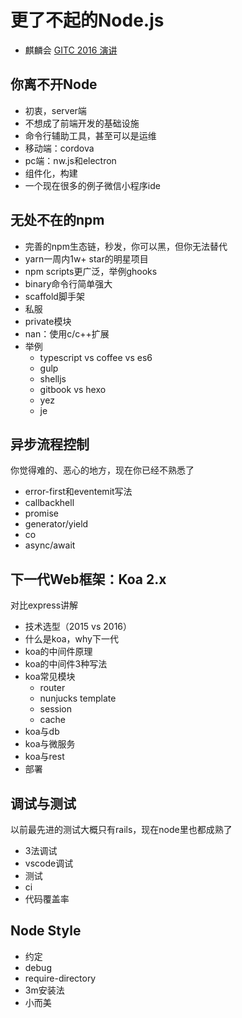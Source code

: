 # 更了不起的Node.js

- 麒麟会 [GITC 2016 演讲](http://www.thegitc.com/2016#guest)

## 你离不开Node

- 初衷，server端
- 不想成了前端开发的基础设施
- 命令行辅助工具，甚至可以是运维
- 移动端：cordova
- pc端：nw.js和electron
- 组件化，构建
- 一个现在很多的例子微信小程序ide

## 无处不在的npm

- 完善的npm生态链，秒发，你可以黑，但你无法替代
- yarn一周内1w+ star的明星项目
- npm scripts更广泛，举例ghooks
- binary命令行简单强大
- scaffold脚手架
- 私服
- private模块
- nan：使用c/c++扩展
- 举例
  - typescript vs coffee vs es6
  - gulp
  - shelljs
  - gitbook vs hexo
  - yez
  - je

## 异步流程控制

你觉得难的、恶心的地方，现在你已经不熟悉了

- error-first和eventemit写法
- callbackhell
- promise
- generator/yield
- co
- async/await

## 下一代Web框架：Koa 2.x

对比express讲解

- 技术选型（2015 vs 2016）
- 什么是koa，why下一代
- koa的中间件原理
- koa的中间件3种写法
- koa常见模块
  - router
  - nunjucks template
  - session
  - cache
- koa与db
- koa与微服务
- koa与rest
- 部署

## 调试与测试

以前最先进的测试大概只有rails，现在node里也都成熟了

- 3法调试
- vscode调试
- 测试
- ci
- 代码覆盖率

## Node Style

- 约定
- debug
- require-directory
- 3m安装法
- 小而美
